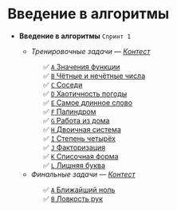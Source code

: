 <h1>Введение в алгоритмы</h1>

<ul>
<li><b>Введение в алгоритмы</b> <code>Спринт 1</code></li>
<ul>
<li><i>Тренировочные задачи — <a href="https://contest.yandex.ru/contest/22449/problems/">Контест</a></i></li>
<ul>
✅ <a href="./Training-problems/A_Function-values"><code>A</code> Значения функции</a><br>
✅ <a href="./Training-problems/B_Even-and-odd-numbers"><code>B</code> Чётные и нечётные числа</a><br>
✅ <a href="./Training-problems/C_Neighbours"><code>C</code> Соседи</a><br>
✅ <a href="./Training-problems/D_Chaotic-weather"><code>D</code> Хаотичность погоды</a><br>
✅ <a href="./Training-problems/E_The-longest-word"><code>E</code> Самое длинное слово</a><br>
✅ <a href="./Training-problems/F_Palindrome"><code>F</code> Палиндром</a><br>
✅ <a href="./Training-problems/G_Work-from-home"><code>G</code> Работа из дома</a><br>
✅ <a href="./Training-problems/H_Binary-system"><code>H</code> Двоичная система</a><br>
✅ <a href="./Training-problems/I_Power-of_four"><code>I</code> Степень четырёх</a><br>
✅ <a href="./Training-problems/J_Factorization"><code>J</code> Факторизация</a><br>
✅ <a href="./Training-problems/K_List-form"><code>K</code> Списочная форма</a><br>
✅ <a href="./Training-problems/L_Extra-letter"><code>L</code> Лишняя буква</a><br>
</ul>
<li><i>Финальные задачи — <a href="https://contest.yandex.ru/contest/22449/problems/">Контест</a></i></li>
<ul>
✅ <a href="./Final-problems/A_Nearest-zero"><code>A</code> Ближайший ноль</a><br>
✅ <a href="./Final-problems/B_Sleight-of-hand"><code>B</code> Ловкость рук</a><br>
</ul>
</ul>
</ul>